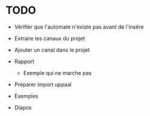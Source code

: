 # TODO

* Vérifier que l'automate n'existe pas avant de l'insére
* Extraire les canaux du projet
* Ajouter un canal dans le projet

* Rapport
	* Exemple qui ne marche pas
* Préparer import uppaal
* Exemples
* Diapos